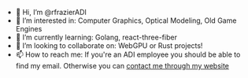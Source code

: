 - 👋 Hi, I’m @rfrazierADI
- 👀 I’m interested in: Computer Graphics, Optical Modeling, Old Game Engines 
- 🌱 I’m currently learning: Golang, react-three-fiber
- 💞️ I’m looking to collaborate on: WebGPU or Rust projects!
- 📫 How to reach me: If you're an ADI employee you should be able to find my email. Otherwise you can [contact me through my website](https://www.fotonixx.com/about/)

<!---
rfrazierADI/rfrazierADI is a ✨ special ✨ repository because its `README.md` (this file) appears on your GitHub profile.
You can click the Preview link to take a look at your changes.
--->
